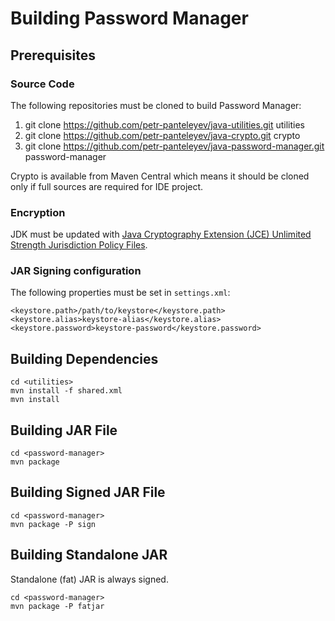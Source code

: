 # Building Password Manager
## Prerequisites
### Source Code
The following repositories must be cloned to build Password Manager:

1. git clone https://github.com/petr-panteleyev/java-utilities.git utilities
2. git clone https://github.com/petr-panteleyev/java-crypto.git crypto
3. git clone https://github.com/petr-panteleyev/java-password-manager.git password-manager

Crypto is available from Maven Central which means it should be cloned only if full sources are required for IDE project.

### Encryption
JDK must be updated with [Java Cryptography Extension (JCE) Unlimited Strength Jurisdiction Policy Files](http://www.oracle.com/technetwork/java/javase/downloads/index.html).

### JAR Signing configuration
The following properties must be set in `settings.xml`:

```
<keystore.path>/path/to/keystore</keystore.path>
<keystore.alias>keystore-alias</keystore.alias>
<keystore.password>keystore-password</keystore.password>
```

## Building Dependencies

```
cd <utilities>
mvn install -f shared.xml
mvn install
```

## Building JAR File

```
cd <password-manager>
mvn package
```

## Building Signed JAR File

```
cd <password-manager>
mvn package -P sign
```

## Building Standalone JAR
Standalone (fat) JAR is always signed.

```
cd <password-manager>
mvn package -P fatjar
```
